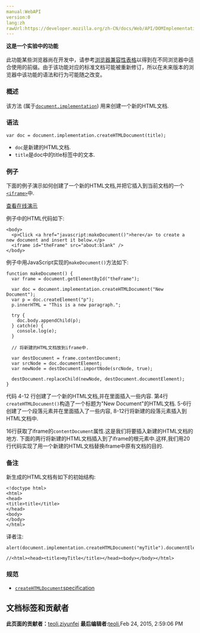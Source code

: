 ```yaml
---
manual:WebAPI
version:0
lang:zh
rawUrl:https://developer.mozilla.org/zh-CN/docs/Web/API/DOMImplementation/createHTMLDocument
---
```






**这是一个实验中的功能**<br></br>此功能某些浏览器尚在开发中，请参考[浏览器兼容性表格](%24167 "")以得到在不同浏览器中适合使用的前缀。由于该功能对应的标准文档可能被重新修订，所以在未来版本的浏览器中该功能的语法和行为可能随之改变。



### 概述<a name="概述"></a>


该方法 (属于[`document.implementation`](%24168 "zh-cn/DOM/Document.implementation")) 用来创建一个新的HTML文档.


### 语法<a name="语法"></a>

```
var doc = document.implementation.createHTMLDocument(title);
```

* `doc`是新建的HTML文档.
* `title`是doc中的title标签中的文本.

### 例子<a name="例子"></a>


下面的例子演示如何创建了一个新的HTML文档,并把它插入到当前文档的一个[`<iframe>`](%453 "HTML内联框架元素 <iframe> 表示嵌套的浏览上下文，有效地将另一个HTML页面嵌入到当前页面中。在HTML 4.01中，文档可能包含头部和正文，或头部和框架集，但不能包含正文和框架集。但是，<iframe>可以在正常的文档主体中使用。每个浏览上下文都有自己的会话历史记录和活动文档。包含嵌入内容的浏览上下文称为父浏览上下文。顶级浏览上下文（没有父级）通常是浏览器窗口。")中.



[查看在线演示](%24169 "")



例子中的HTML代码如下:


```
<body>
  <p>Click <a href="javascript:makeDocument()">here</a> to create a new document and insert it below.</p>
  <iframe id="theFrame" src="about:blank" />
</body>
```


例子中用JavaScript实现的`makeDocument()`方法如下:


```
function makeDocument() {
  var frame = document.getElementById("theFrame");
          
  var doc = document.implementation.createHTMLDocument("New Document");
  var p = doc.createElement("p");
  p.innerHTML = "This is a new paragraph.";
  
  try {
    doc.body.appendChild(p);
  } catch(e) {
    console.log(e);
  }

  // 将新建的HTML文档放到iframe中.

  var destDocument = frame.contentDocument;
  var srcNode = doc.documentElement;
  var newNode = destDocument.importNode(srcNode, true);
  
  destDocument.replaceChild(newNode, destDocument.documentElement);
}
```


代码 4-12 行创建了一个新的HTML文档,并在里面插入一些内容. 第4行`createHTMLDocument()`构造了一个标题为&quot;New Document&quot;的HTML文档. 5-6行创建了一个段落元素并在里面插入了一些内容, 8-12行将新建的段落元素插入到HTML文档中.



16行获取了iframe的`contentDocument`属性.这是我们将要插入新建的HTML文档的地方. 下面的两行将新建的HTML文档插入到了iframe的根元素中.这样,我们用20行代码实现了用一个新建的HTML文档替换iframe中原有文档的目的.


### 备注<a name="备注"></a>


新生成的HTML文档有如下的初始结构:


```
<!doctype html>
<html>
<head>
<title>title</title>
</head>
<body>
</body>
</html>
```


译者注:


```
alert(document.implementation.createHTMLDocument("myTitle").documentElement.outerHTML)

//<html><head><title>myTitle</title></head><body></body></html>
```

### 规范<a name="规范"></a>

* [`createHTMLDocument`specification](%24170 "http://www.whatwg.org/html/#dom-domhtmlimplementation-createhtmldocument")



## 文档标签和贡献者
**此页面的贡献者：**[teoli](%160 ""),[ziyunfei](%61 "")
**最后编辑者:**[teoli](%160 ""),<time>Feb 24, 2015, 2:59:06 PM</time>


